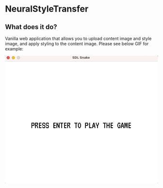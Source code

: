 # NeuralStyleTransfer

## What does it do?

Vanilla web application that allows you to upload content image and style image, and apply styling to the content image. Please see below GIF for example:

![Alt Text](https://github.com/lersonglim/SnakeGame/blob/main/assets/SnakeGame.gif)
